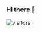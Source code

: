 ### Hi there 👋
<!-- ![about_me.py](https://user-images.githubusercontent.com/14168559/96319520-ba632b00-0fc4-11eb-9bcc-64ecdb5583f3.png)-->

![visitors](https://visitor-badge.glitch.me/badge?page_id=miconnell)

<!-- [![Michael's github stats](https://github-readme-stats.vercel.app/api?username=Miconnell&theme=cobalt)](https://github.com/anuraghazra/github-readme-stats)-->
<!--
**MiConnell/MiConnell** is a ✨ _special_ ✨ repository because its `README.md` (this file) appears on your GitHub profile.

Here are some ideas to get you started:

🔭 I’m currently working on
-   Mastering SQL
-   Mastering Python

🌱 I’m currently learning
- Solidity
- Web3
- Golang
- Javascript

☺️ I enjoy
- Playing guitar
- Reading
- Challenging myself to learn new things
-->
